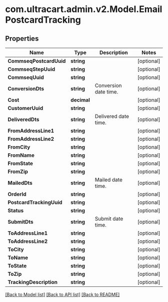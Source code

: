 
# com.ultracart.admin.v2.Model.EmailPostcardTracking

## Properties

Name | Type | Description | Notes
------------ | ------------- | ------------- | -------------
**CommseqPostcardUuid** | **string** |  | [optional] 
**CommseqStepUuid** | **string** |  | [optional] 
**CommseqUuid** | **string** |  | [optional] 
**ConversionDts** | **string** | Conversion date time. | [optional] 
**Cost** | **decimal** |  | [optional] 
**CustomerUuid** | **string** |  | [optional] 
**DeliveredDts** | **string** | Delivered date time. | [optional] 
**FromAddressLine1** | **string** |  | [optional] 
**FromAddressLine2** | **string** |  | [optional] 
**FromCity** | **string** |  | [optional] 
**FromName** | **string** |  | [optional] 
**FromState** | **string** |  | [optional] 
**FromZip** | **string** |  | [optional] 
**MailedDts** | **string** | Mailed date time. | [optional] 
**OrderId** | **string** |  | [optional] 
**PostcardTrackingUuid** | **string** |  | [optional] 
**Status** | **string** |  | [optional] 
**SubmitDts** | **string** | Submit date time. | [optional] 
**ToAddressLine1** | **string** |  | [optional] 
**ToAddressLine2** | **string** |  | [optional] 
**ToCity** | **string** |  | [optional] 
**ToName** | **string** |  | [optional] 
**ToState** | **string** |  | [optional] 
**ToZip** | **string** |  | [optional] 
**TrackingDescription** | **string** |  | [optional] 

[[Back to Model list]](../README.md#documentation-for-models)
[[Back to API list]](../README.md#documentation-for-api-endpoints)
[[Back to README]](../README.md)

